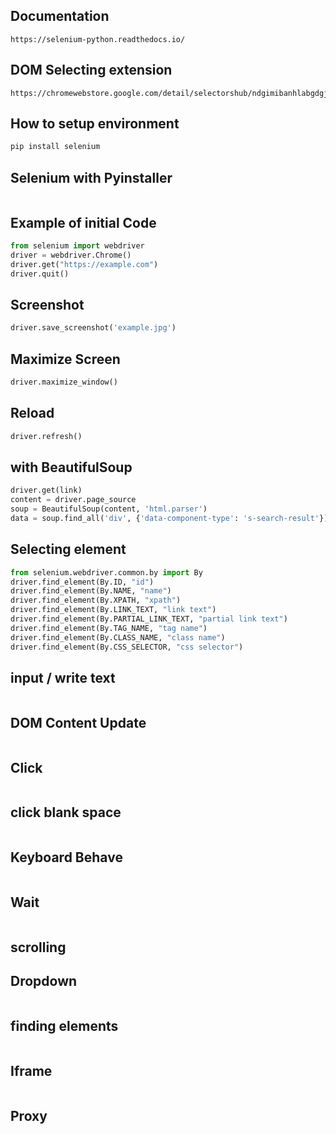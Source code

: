## Documentation
```
https://selenium-python.readthedocs.io/
```
## DOM Selecting extension
```
https://chromewebstore.google.com/detail/selectorshub/ndgimibanhlabgdgjcpbbndiehljcpfh
```
## How to setup environment
```bash
pip install selenium
```
## Selenium with Pyinstaller
```bash

```
## Example of initial Code
```py
from selenium import webdriver
driver = webdriver.Chrome()
driver.get("https://example.com")
driver.quit()
```
## Screenshot
```py
driver.save_screenshot('example.jpg')
```
## Maximize Screen
```py
driver.maximize_window()
```
## Reload
```py
driver.refresh()
```
## with BeautifulSoup
```py
driver.get(link)
content = driver.page_source
soup = BeautifulSoup(content, 'html.parser')
data = soup.find_all('div', {'data-component-type': 's-search-result'})
```
## Selecting element
```py
from selenium.webdriver.common.by import By
driver.find_element(By.ID, "id")
driver.find_element(By.NAME, "name")
driver.find_element(By.XPATH, "xpath")
driver.find_element(By.LINK_TEXT, "link text")
driver.find_element(By.PARTIAL_LINK_TEXT, "partial link text")
driver.find_element(By.TAG_NAME, "tag name")
driver.find_element(By.CLASS_NAME, "class name")
driver.find_element(By.CSS_SELECTOR, "css selector")
```
## input / write text
```py

```
## DOM Content Update
```py

```
## Click
```py

```
## click blank space
```py

```
## Keyboard Behave
```py

```
## Wait
```py

``` 
## scrolling

## Dropdown
```py

```

## finding elements
```py

```
## Iframe
```py

```

## Proxy






